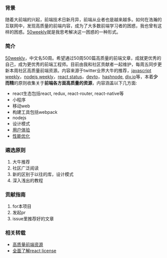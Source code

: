 ### 背景
随着大前端的兴起，前端技术日新月异，前端从业者也是越来越多。如何在浩瀚的互联网中，发现高质量的前端内容，成为了大多数前端学习者的困惑，我也曾有这样的困惑。[50weekly](https://github.com/ihtml5/50weekly)就是我思考解决这一困惑的一种形式。

### 简介

[50weekly](https://github.com/ihtml5/50weekly)，中文名50周。希望通过50周500篇高质量的前端文章，成就更优秀的自己，成为更优秀的前端工程师。目前由我和社区贡献者一起维护，每周五同步更新本周社区高质量前端资源。内容来源于twitter业界大牛的推荐，[javascript weekly](https://javascriptweekly.com/)，[nodejs weekly](https://javascriptweekly.com/)，[react status](https://react.statuscode.com/)，[devto](http://dev.to)，[hashnode](http://hashnode.com), [div.io](http://div.io)等，本着**少而精**的原则收集关于**前端各方面高质量的资源**，内容涵盖以下几方面:
+ react生态包括react, redux, react-router, react-native等
+ 小程序
+ 移动web
+ 构建工具包括webpack
+ nodejs
+ 设计模式
+ [用户体验](https://github.com/ihtml5/50weekly/blob/master/%E7%94%A8%E6%88%B7%E4%BD%93%E9%AA%8C.md)
+ [性能优化](https://github.com/ihtml5/50weekly/blob/master/%E6%80%A7%E8%83%BD%E4%BC%98%E5%8C%96.md)

### 遴选原则

1. 大牛推荐
2. 社区广泛阅读
3. 新的区别于以往的库，设计模式
4. 深入浅出的教程

### 贡献指南

1. for本项目
2. 发起pr
3. issue里推荐好的文章

### 相关转载

+ [高质量前端资源](https://cloud.tencent.com/developer/article/1005907)
+ [全面了解react license](https://cloud.tencent.com/developer/article/1005975)


